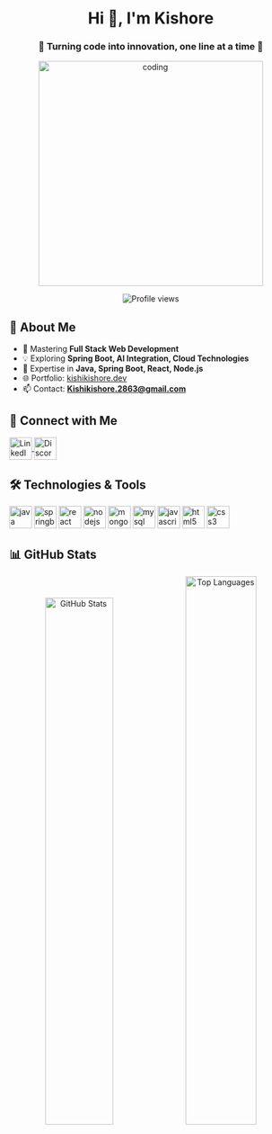 <h1 align="center">Hi 👋, I'm Kishore</h1>
<h3 align="center">🚀 Turning code into innovation, one line at a time 🌟</h3>

<div align="center">
  <img src="https://user-images.githubusercontent.com/55389276/140866485-8fb1c876-9a8f-4d6a-98dc-08c4981eaf70.gif" alt="coding" width="400"/>
</div>

<p align="center">
  <img src="https://komarev.com/ghpvc/?username=kishikishore2863&label=Profile%20views&color=blue&style=flat" alt="Profile views" />
</p>

## 🚀 About Me
- 🌱 Mastering **Full Stack Web Development**
- 💡 Exploring **Spring Boot, AI Integration, Cloud Technologies**
- 💬 Expertise in **Java, Spring Boot, React, Node.js**
- 🌐 Portfolio: [kishikishore.dev](https://portfolio-rust-nine-84.vercel.app/)
- 📫 Contact: **Kishikishore.2863@gmail.com**

## 🤝 Connect with Me
<p align="left">
<a href="https://linkedin.com/in/kishikishore2863/" target="_blank">
  <img align="center" src="https://img.icons8.com/ios-filled/50/0e75b6/linkedin.png" alt="LinkedIn" height="40" width="40" />
</a>
<a href="https://discord.gg/kishikishore#4150" target="_blank">
  <img align="center" src="https://img.icons8.com/ios-filled/50/0e75b6/discord-logo.png" alt="Discord" height="40" width="40" />
</a>
</p>

## 🛠️ Technologies & Tools
<p align="left"> 
<a href="https://www.java.com" target="_blank"><img src="https://img.icons8.com/color/48/000000/java-coffee-cup-logo.png" alt="java" width="40" height="40"/></a> 
<a href="https://spring.io/projects/spring-boot" target="_blank"><img src="https://img.icons8.com/color/48/000000/spring-logo.png" alt="springboot" width="40" height="40"/></a> 
<a href="https://reactjs.org/" target="_blank"><img src="https://img.icons8.com/plasticine/100/000000/react.png" alt="react" width="40" height="40"/></a>
<a href="https://nodejs.org" target="_blank"><img src="https://img.icons8.com/fluency/48/000000/node-js.png" alt="nodejs" width="40" height="40"/></a> 
<a href="https://www.mongodb.com/" target="_blank"><img src="https://img.icons8.com/color/48/000000/mongodb.png" alt="mongodb" width="40" height="40"/></a> 
<a href="https://www.mysql.com/" target="_blank"><img src="https://img.icons8.com/color/48/000000/mysql-logo.png" alt="mysql" width="40" height="40"/></a> 
<a href="https://developer.mozilla.org/en-US/docs/Web/JavaScript" target="_blank"><img src="https://img.icons8.com/color/48/000000/javascript--v1.png" alt="javascript" width="40" height="40"/></a> 
<a href="https://www.w3.org/html/" target="_blank"><img src="https://img.icons8.com/color/48/000000/html-5.png" alt="html5" width="40" height="40"/></a> 
<a href="https://www.w3schools.com/css/" target="_blank"><img src="https://img.icons8.com/color/48/000000/css3.png" alt="css3" width="40" height="40"/></a> 
</p>

## 📊 GitHub Stats
<div align="center">
  <img src="https://github-readme-stats.vercel.app/api?username=kishikishore2863&show_icons=true&include_all_commits=true&count_private=true&theme=tokyonight&hide_border=true" alt="GitHub Stats" width="49%" />
<!--   <img src="https://github-readme-streak-stats.herokuapp.com/?user=kishikishore2863&theme=tokyonight&hide_border=true" alt="GitHub Streak" width="49%" /> -->
<!--   <img src="https://streak-stats.demolab.com/?user=kishikishore2863&theme=tokyonight&hide_border=true" alt="GitHub Streak" width="49%" /> -->

  <img src="https://github-readme-stats.vercel.app/api/top-langs/?username=kishikishore2863&langs_count=8&layout=compact&theme=tokyonight&hide_border=true" alt="Top Languages" width="50%" />
</div>

<!---
kishikishore2863/kishikishore2863 is a ✨ special ✨ repository because its `README.md` (this file) appears on your GitHub profile.
You can click the Preview link to take a look at your changes.
--->
